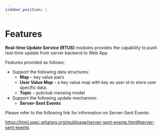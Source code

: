 ```yaml
---
sidebar_position: 1
---
```


# Features

__Real-time Update Service (RTUS)__ modules provides the capability to push real-time update from server backend to Web App. 

Features provided as follows:
- Support the following data structures:
    -	**Map** – key value pairs
    -	**User Value Map** – a key value map with key as user id to store user specific data.
    -	**Topic** – pub/sub messing model
-	Support the following update mechanism:
    -	**Server-Sent Events**

Please refer to the following link for information on Server-Sent Events:

https://html.spec.whatwg.org/multipage/server-sent-events.html#server-sent-events
